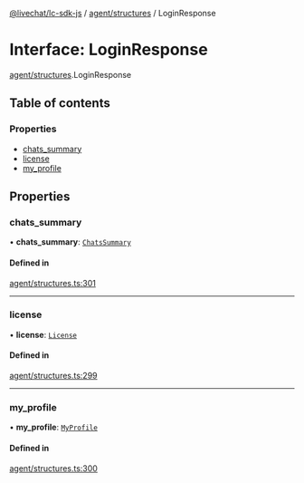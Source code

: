 [@livechat/lc-sdk-js](../README.md) / [agent/structures](../modules/agent_structures.md) / LoginResponse

# Interface: LoginResponse

[agent/structures](../modules/agent_structures.md).LoginResponse

## Table of contents

### Properties

- [chats\_summary](agent_structures.LoginResponse.md#chats_summary)
- [license](agent_structures.LoginResponse.md#license)
- [my\_profile](agent_structures.LoginResponse.md#my_profile)

## Properties

### chats\_summary

• **chats\_summary**: [`ChatsSummary`](objects.ChatsSummary.md)

#### Defined in

[agent/structures.ts:301](https://github.com/livechat/lc-sdk-js/blob/951da85/src/agent/structures.ts#L301)

___

### license

• **license**: [`License`](agent_structures.License.md)

#### Defined in

[agent/structures.ts:299](https://github.com/livechat/lc-sdk-js/blob/951da85/src/agent/structures.ts#L299)

___

### my\_profile

• **my\_profile**: [`MyProfile`](objects.MyProfile.md)

#### Defined in

[agent/structures.ts:300](https://github.com/livechat/lc-sdk-js/blob/951da85/src/agent/structures.ts#L300)
